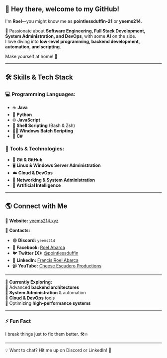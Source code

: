 ## 👋 Hey there, welcome to my GitHub!
I'm **Roel**—you might know me as **pointlessduffin-21** or **yeems214**.  

🚀 Passionate about **Software Engineering, Full Stack Development, System Administration, and DevOps**, with some **AI** on the side.  
I love diving into **low-level programming, backend development, automation, and scripting**.  

Make yourself at home! 🏡  

---

## 🛠️ Skills & Tech Stack  
### 💻 Programming Languages:
- ☕ **Java**
- 🐍 **Python**
- 🌐 **JavaScript**  
- 🐚 **Shell Scripting** (Bash & Zsh)  
- 🏴‍☠️ **Windows Batch Scripting**  
- 🔵 **C#**  

### 🔧 Tools & Technologies:
- 🐙 **Git & GitHub**  
- 🖥️ **Linux & Windows Server Administration**  
- ☁️ **Cloud & DevOps**  
- 🛜 **Networking & System Administration**
- 🤖 **Artificial Intelligence**

---

## 🌎 Connect with Me  
📍 **Website:** [yeems214.xyz](https://yeems214.xyz)  

💬 **Contacts:**  
- 🟣 **Discord:** `yeems214`  
- 🔵 **Facebook:** [Roel Abarca](https://www.facebook.com/yeems214/)  
- 🐦 **Twitter (X):** [@pointlessduffin](https://twitter.com/pointlessduffin)  
- 🔗 **LinkedIn:** [Francis Roel Abarca](https://www.linkedin.com/in/francis-roel-abarca-a0900b24b/)  
- 📹 **YouTube:** [Cheese Escudero Productions](https://www.youtube.com/channel/UCIz9554XRRbpslEMelkcdRQ)  

---

🚀 **Currently Exploring:**  
🔹 Advanced **backend architectures**  
🔹 **System Administration** & automation  
🔹 **Cloud & DevOps** tools  
🔹 Optimizing **high-performance systems**  

---

### ⚡ Fun Fact  
I break things just to fix them better. 🛠️🔥  

---

💡 Want to chat? Hit me up on Discord or LinkedIn! 🚀  
